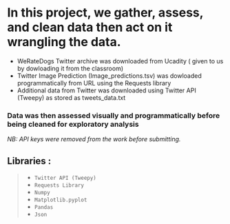 # In this project, we gather, assess, and clean data then act on it wrangling the data.

- WeRateDogs Twitter archive was downloaded from Ucadity ( given to us by dowloading it from the classroom)
- Twitter Image Prediction (Image_predictions.tsv) was dowloaded programmatically from URL using the Requests library
- Additional data from Twitter was downloaded using Twitter API (Tweepy) as stored as tweets_data.txt

### Data was then assessed visually and programmatically before being cleaned for exploratory analysis    
_NB: API keys were removed from the work before submitting._

## Libraries : 
> - `Twitter API (Tweepy)`
> - `Requests Library`
> - `Numpy`
> - `Matplotlib.pyplot`
> - `Pandas`
> - `Json`
